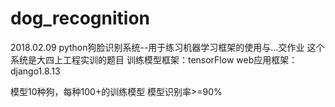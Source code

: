 # dog_recognition
2018.02.09 python狗脸识别系统--用于练习机器学习框架的使用与...交作业
这个系统是大四上工程实训的题目 
训练模型框架：tensorFlow 
web应用框架：django1.8.13

模型10种狗，每种100+的训练模型
模型识别率>=90% 

